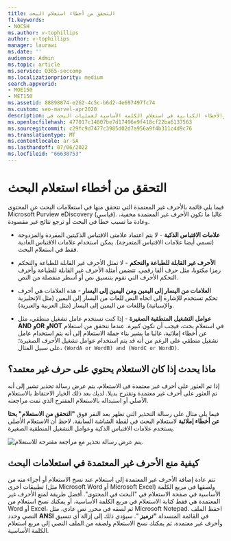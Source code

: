```yaml
---
title: التحقق من أخطاء استعلام البحث
f1.keywords:
- NOCSH
ms.author: v-tophillips
author: v-tophillips
manager: laurawi
ms.date: ''
audience: Admin
ms.topic: article
ms.service: O365-seccomp
ms.localizationpriority: medium
search.appverid:
- MOE150
- MET150
ms.assetid: 88898874-e262-4c5c-b6d2-4e697497fc74
ms.custom: seo-marvel-apr2020
description: تعرف على كيفية اكتشاف الأخطاء والأخطاء الكتابية في استعلام الكلمة الأساسية لعمليات البحث في eDiscovery قبل تشغيل البحث.
ms.openlocfilehash: 477017c14807be7d17496e9f418cf22ba6137563
ms.sourcegitcommit: c29fc9d7477c3985d02d7a956a9f4b311c4d9c76
ms.translationtype: MT
ms.contentlocale: ar-SA
ms.lasthandoff: 07/06/2022
ms.locfileid: "66638753"
---
```

# <a name="check-your-search-query-for-errors"></a>التحقق من أخطاء استعلام البحث
  
فيما يلي قائمة بالأحرف غير المعتمدة التي نتحقق منها في استعلامات البحث عن المحتوى Microsoft Purview eDiscovery (قياسي). غالبا ما تكون الأحرف غير المعتمدة مخفية، وعادة ما تسبب خطأ في البحث أو ترجع نتائج غير مقصودة.
  
- **علامات الاقتباس الذكية** - لا يتم اعتماد علامتي الاقتباس الذكيتين المفردة والمزدوجة (تسمى أيضا علامات الاقتباس المتعرجة). يمكن استخدام علامات الاقتباس العادية فقط في استعلام البحث. 

- **الأحرف غير القابلة للطباعة والتحكم** - لا تمثل الأحرف غير القابلة للطباعة والتحكم رمزا مكتوبا، مثل حرف ألفا رقمي. تتضمن أمثلة الأحرف غير القابلة للطباعة وأحرف التحكم الأحرف التي تقوم بتنسيق نص أو أسطر منفصلة من النص. 

- **العلامات من اليسار إلى اليمين ومن اليمين إلى اليسار** - هذه العلامات هي أحرف تحكم تستخدم للإشارة إلى اتجاه النص للغات من اليسار إلى اليمين (مثل الإنجليزية والإسبانية) واللغات من اليمين إلى اليسار (مثل العربية والعبرية).

- **عوامل التشغيل المنطقية الصغيرة** - إذا كنت تستخدم عامل تشغيل منطقي، مثل **AND** **وOR** **وNOT** في استعلام بحث، فيجب أن تكون كبيرة. عندما نتحقق من استعلام عن أخطاء إملائية، غالبا ما يشير بناء جملة الاستعلام إلى أنه يتم استخدام عامل تشغيل منطقي على الرغم من أنه قد يتم استخدام عوامل تشغيل الأحرف الصغيرة؛ على سبيل المثال،  `(WordA or WordB) and (WordC or WordD)`.

## <a name="what-happens-if-a-query-has-an-unsupported-character"></a>ماذا يحدث إذا كان الاستعلام يحتوي على حرف غير معتمد؟

إذا تم العثور على أحرف غير معتمدة في الاستعلام، يتم عرض رسالة تحذير تشير إلى أنه تم العثور على أحرف غير معتمدة وتقترح بديلا. لديك بعد ذلك الخيار الاحتفاظ بالاستعلام الأصلي أو استبداله بالاستعلام المقترح الذي تمت مراجعته.

فيما يلي مثال على رسالة التحذير التي تظهر بعد النقر فوق **"التحقق من الاستعلام" بحثا عن أخطاء إملائية** لاستعلام البحث في لقطة الشاشة السابقة. لاحظ أن الاستعلام الأصلي يستخدم علامات الاقتباس الذكية وعوامل التشغيل المنطقية الصغيرة.
  
![يتم عرض رسالة تحذير مع مراجعة مقترحة للاستعلام.](../media/23214b30-8e52-412c-bd80-63fb1b3ed52d.png)
  
## <a name="how-to-prevent-unsupported-characters-in-your-search-queries"></a>كيفية منع الأحرف غير المعتمدة في استعلامات البحث

تتم عادة إضافة الأحرف غير المعتمدة إلى استعلام عند نسخ الاستعلام أو أجزاء منه من تطبيقات أخرى (مثل Microsoft Word أو Microsoft Excel) ولصقها في مربع الكلمة الأساسية في صفحة الاستعلام في "البحث في المحتوى". أفضل طريقة لمنع الأحرف غير المعتمدة هي فقط كتابة الاستعلام في مربع الكلمة الأساسية. أو يمكنك نسخ استعلام من Word أو Excel، ثم لصقه في محرر نص عادي، مثل Microsoft Notepad. احفظ الملف النصي وحدد **ANSI** في القائمة المنسدلة **"ترميز** ". سيؤدي ذلك إلى إزالة أي تنسيق وأحرف غير معتمدة. ثم يمكنك نسخ الاستعلام ولصقه من الملف النصي إلى مربع استعلام الكلمة الأساسية.
